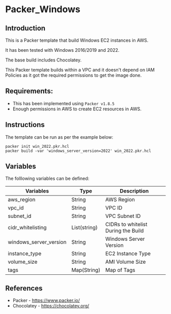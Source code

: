 # Packer_Windows

## Introduction

This is a Packer template that build Windows EC2 instances in AWS.

It has been tested with Windows 2016/2019 and 2022.

The base build includes Chocolatey.

This Packer template builds within a VPC and it doesn't depend on IAM Policies as it got the required permissions to get the image done.

## Requirements:

* This has been implemented using `Packer v1.8.5`
* Enough permissions in AWS to create EC2 resources in AWS.


## Instructions

The template can be run as per the example below:

```
packer init win_2022.pkr.hcl 
packer build -var 'windows_server_version=2022' win_2022.pkr.hcl
```

## Variables

The folllowing variables can be defined:

| Variables | Type | Description |
| --- | --- | --- |
| aws_region | String | AWS Region |
| vpc_id | String | VPC ID |
| subnet_id | String | VPC Subnet ID |
| cidr_whitelisting | List(string) | CIDRs to whitelist During the Build |
| windows_server_version | String | Windows Server Version |
| instance_type | String | EC2 Instance Type |
| volume_size | String | AMI Volume Size |
| tags | Map(String) | Map of Tags |

## References

 * Packer - https://www.packer.io/
 * Chocolatey - https://chocolatey.org/
